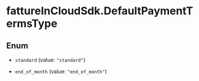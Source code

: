 # fattureInCloudSdk.DefaultPaymentTermsType

## Enum


* `standard` (value: `"standard"`)

* `end_of_month` (value: `"end_of_month"`)


